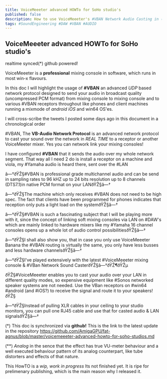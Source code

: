 ```yaml
---
title: VoiceMeeeter advanced HOWTo for SoHo studio's
published: false
description: How to use VoiceMeeeter's #VBAN Network Audio Casting in (SoHo) studios
tags: #SoundEngineering #DAW #VBAN #AUDIO
---
```



## VoiceMeeeter advanced HOWTo for SoHo studio's 
realtime synced(*) github powered!

VoiceMeeeter is a **professional** mixing console in software, which runs in most win-x flavours.

In this doc I will highlight the usage of **#VBAN** an advanced _UDP_ based network protocol designed to send your audio in broadcast quality (uncompressed PCM format) from mixing console to mixing console and to various #VBAN receptors throughout like phones and client machines running a mixmode of _android iOS_ and win64 OS'es.

I will cross-scribe the tweets I posted some days ago in this document in a chronological order

#VBAN, The **VB-Audio Network Protocol** is an advanced network protocol to cast your sound over the network in *REAL TIME* to a receptor or another VoiceMeeter mixer. Yes you can network link your mixing consoles!

I have configured **#VBAN** that it sends the audio over my whole network segment. That way all I need 2 do is install a receptor on a machine and viola, my #Yamaha audio is heard there, sent over the #LAN

â—†ðŸŽ§#VBAN is professional grade multichannel audio and can be send in sampling rates to 96 kHZ up to 24 bits resolution up to 8 channels (DTS7.1)in native PCM format on your LANðŸŽ§â—†

â—†ðŸŽ§The machine which only receives #VBAN does not need to be high spec. The fact that clients have been programmed for phones indicates that reception only puts a light load on the systemðŸŽ§â—†

â—†ðŸŽ§#VBAN is such a fascinating subject that I will be playing more with it, since the concept of linking soft mixing consoles via LAN on #DAW's which are mainly linked to hardware mixers like my #Yamaha 16 channel consoles opens up a whole lot of audio control possibilitiesðŸŽ§â—†

â—†ðŸŽ§I shall also show you, that in case you only use VoiceMeeeter Banana the #VBAN routing is virtually the same, you only have less busses and less hardware channelsðŸŽ§â—†


â—†ðŸŽ§I've played extensively with the latest #VoiceMeeeter mixing console & #VBan Network Sound CasterðŸŽ§â—†ðŸŽ¶ðŸŽµ

ðŸŽ§#VoiceMeeeter enables you to cast your audio over your LAN in different quality modes, so expensive equipment like #Sonos networked speaker systems are not needed. Use the VBan receptors on #win64 #android (and #iOS?) to receive the signal and route it to your speakers!ðŸŽ§

â—†ðŸŽ§Instead of pulling XLR cables in your ceiling to your studio monitors, you can pull  one RJ45 cable and use that for casted audio & LAN signalsðŸŽ§â—†


(*)
This doc is synchronized via **github!** This is the link to the latest update in the repository <https://github.com/AmigaGPU/fat-agnus/blob/master/voicemeeeter-advanced-howto-for-soho-studios.md>

(**)
_Analog_ in the sence that the effect has true VU-meter behaviour and a well executed behaviour pattern of its analog counterpart, like tube distorters and effects of that nature.

This HowTO is a *wip, work in progress* Its not finished yet. It is ripe for prelimenary publishing, which is the main reason why I released it.
